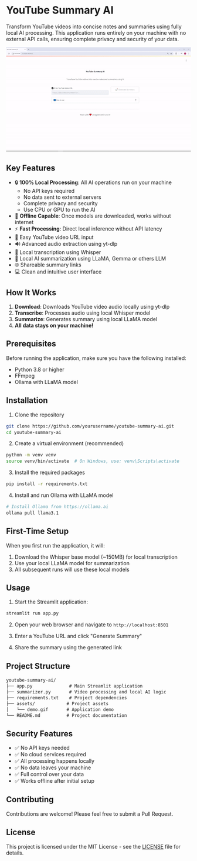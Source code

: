 # YouTube Summary AI

Transform YouTube videos into concise notes and summaries using fully local AI processing. This application runs entirely on your machine with no external API calls, ensuring complete privacy and security of your data.

![Demo](assets/demo.gif)

## Key Features

- 🔒 **100% Local Processing**: All AI operations run on your machine
  - No API keys required
  - No data sent to external servers
  - Complete privacy and security
  - Use CPU or GPU to run the AI
- 🎯 **Offline Capable**: Once models are downloaded, works without internet
- ⚡ **Fast Processing**: Direct local inference without API latency
- 🎥 Easy YouTube video URL input
- 🔊 Advanced audio extraction using yt-dlp
- 📝 Local transcription using Whisper
- 🤖 Local AI summarization using LLaMA, Gemma or others LLM 
- 🌐 Shareable summary links
- 💻 Clean and intuitive user interface

## How It Works

1. **Download**: Downloads YouTube video audio locally using yt-dlp
2. **Transcribe**: Processes audio using local Whisper model
3. **Summarize**: Generates summary using local LLaMA model
4. **All data stays on your machine!**

## Prerequisites

Before running the application, make sure you have the following installed:
- Python 3.8 or higher
- FFmpeg
- Ollama with LLaMA model

## Installation

1. Clone the repository
```bash
git clone https://github.com/yourusername/youtube-summary-ai.git
cd youtube-summary-ai
```

2. Create a virtual environment (recommended)
```bash
python -m venv venv
source venv/bin/activate  # On Windows, use: venv\Scripts\activate
```

3. Install the required packages
```bash
pip install -r requirements.txt
```

4. Install and run Ollama with LLaMA model
```bash
# Install Ollama from https://ollama.ai
ollama pull llama3.1
```

## First-Time Setup

When you first run the application, it will:
1. Download the Whisper base model (~150MB) for local transcription
2. Use your local LLaMA model for summarization
3. All subsequent runs will use these local models

## Usage

1. Start the Streamlit application:
```bash
streamlit run app.py
```

2. Open your web browser and navigate to `http://localhost:8501`

3. Enter a YouTube URL and click "Generate Summary"

4. Share the summary using the generated link

## Project Structure

```
youtube-summary-ai/
├── app.py              # Main Streamlit application
├── summarizer.py       # Video processing and local AI logic
├── requirements.txt    # Project dependencies
├── assets/            # Project assets
│   └── demo.gif       # Application demo
└── README.md          # Project documentation
```

## Security Features

- ✅ No API keys needed
- ✅ No cloud services required
- ✅ All processing happens locally
- ✅ No data leaves your machine
- ✅ Full control over your data
- ✅ Works offline after initial setup

## Contributing

Contributions are welcome! Please feel free to submit a Pull Request. 

## License

This project is licensed under the MIT License - see the [LICENSE](LICENSE) file for details.